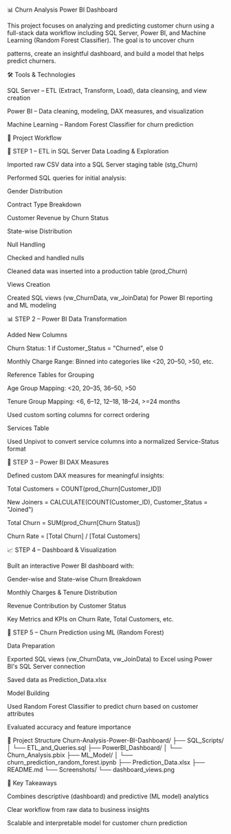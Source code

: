 📊 Churn Analysis Power BI Dashboard

This project focuses on analyzing and predicting customer churn using a full-stack data workflow including SQL Server, Power BI, and Machine Learning (Random Forest Classifier). The goal is to uncover churn 

patterns, create an insightful dashboard, and build a model that helps predict churners.

🛠️ Tools & Technologies

SQL Server – ETL (Extract, Transform, Load), data cleansing, and view creation

Power BI – Data cleaning, modeling, DAX measures, and visualization

Machine Learning – Random Forest Classifier for churn prediction

🚀 Project Workflow

📍 STEP 1 – ETL in SQL Server
Data Loading & Exploration

Imported raw CSV data into a SQL Server staging table (stg_Churn)

Performed SQL queries for initial analysis:

Gender Distribution

Contract Type Breakdown

Customer Revenue by Churn Status

State-wise Distribution

Null Handling

Checked and handled nulls

Cleaned data was inserted into a production table (prod_Churn)

Views Creation

Created SQL views (vw_ChurnData, vw_JoinData) for Power BI reporting and ML modeling

📊 STEP 2 – Power BI Data Transformation

Added New Columns

Churn Status: 1 if Customer_Status = "Churned", else 0

Monthly Charge Range: Binned into categories like <20, 20–50, >50, etc.

Reference Tables for Grouping

Age Group Mapping: <20, 20–35, 36–50, >50

Tenure Group Mapping: <6, 6–12, 12–18, 18–24, >=24 months

Used custom sorting columns for correct ordering

Services Table

Used Unpivot to convert service columns into a normalized Service-Status format

📐 STEP 3 – Power BI DAX Measures

Defined custom DAX measures for meaningful insights:

Total Customers = COUNT(prod_Churn[Customer_ID])

New Joiners = CALCULATE(COUNT(Customer_ID), Customer_Status = "Joined")

Total Churn = SUM(prod_Churn[Churn Status])

Churn Rate = [Total Churn] / [Total Customers]

📈 STEP 4 – Dashboard & Visualization

Built an interactive Power BI dashboard with:

Gender-wise and State-wise Churn Breakdown

Monthly Charges & Tenure Distribution

Revenue Contribution by Customer Status

Key Metrics and KPIs on Churn Rate, Total Customers, etc.

🤖 STEP 5 – Churn Prediction using ML (Random Forest)

Data Preparation

Exported SQL views (vw_ChurnData, vw_JoinData) to Excel using Power BI's SQL Server connection

Saved data as Prediction_Data.xlsx

Model Building

Used Random Forest Classifier to predict churn based on customer attributes

Evaluated accuracy and feature importance

📂 Project Structure
Churn-Analysis-Power-BI-Dashboard/
├── SQL_Scripts/
│   └── ETL_and_Queries.sql
├── PowerBI_Dashboard/
│   └── Churn_Analysis.pbix
├── ML_Model/
│   └── churn_prediction_random_forest.ipynb
├── Prediction_Data.xlsx
├── README.md
└── Screenshots/
    └── dashboard_views.png
    
📌 Key Takeaways

Combines descriptive (dashboard) and predictive (ML model) analytics

Clear workflow from raw data to business insights

Scalable and interpretable model for customer churn prediction










    












